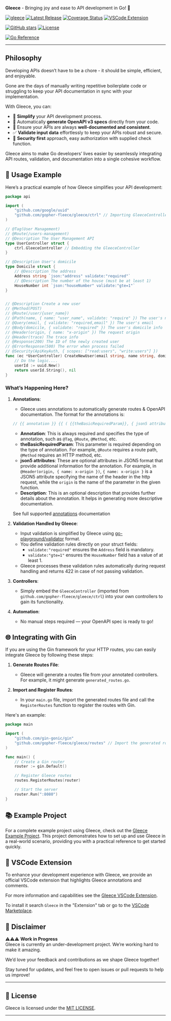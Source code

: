 **Gleece** - Bringing joy and ease to API development in Go! 🚀   


[![gleece](https://github.com/gopher-fleece/gleece/actions/workflows/build.yml/badge.svg?branch=main)](https://github.com/gopher-fleece/gleece/actions/workflows/build.yml)
[![Latest Release](https://img.shields.io/github/v/release/gopher-fleece/gleece)](https://github.com/gopher-fleece/gleece/releases)
[![Coverage Status](https://coveralls.io/repos/github/gopher-fleece/gleece/badge.svg?branch=main)](https://coveralls.io/github/gopher-fleece/gleece?branch=main)
[![VSCode Extension](https://img.shields.io/visual-studio-marketplace/v/haim-kastner.gleece-extension?label=VSCode%20Extension)](https://marketplace.visualstudio.com/items?itemName=haim-kastner.gleece-extension)

[![GitHub stars](https://img.shields.io/github/stars/gopher-fleece/gleece.svg?style=social&label=Stars)](https://github.com/gopher-fleece/gleece/stargazers) 
[![License](https://img.shields.io/github/license/gopher-fleece/gleece.svg?style=social)](https://github.com/gopher-fleece/gleece/blob/master/LICENSE)

[![Go Reference](https://pkg.go.dev/badge/github.com/gopher-fleece/gleece.svg)](https://pkg.go.dev/github.com/gopher-fleece/gleece)


---

## Philosophy  
Developing APIs doesn’t have to be a chore - it should be simple, efficient, and enjoyable.  

Gone are the days of manually writing repetitive boilerplate code or struggling to keep your API documentation in sync with your implementation.

With Gleece, you can:  
- 🔧 **Simplify** your API development process.  
- 📜 Automatically **generate OpenAPI v3 specs** directly from your code.  
- 🎯 Ensure your APIs are always **well-documented and consistent**.  
- ✅ **Validate input data** effortlessly to keep your APIs robust and secure.
- 🔐 **Security first** approach, easy authorization with supplied check function.

Gleece aims to make Go developers’ lives easier by seamlessly integrating API routes, validation, and documentation into a single cohesive workflow.

## 🚀 Usage Example  

Here’s a practical example of how Gleece simplifies your API development:  


```go
package api

import (
	"github.com/google/uuid"
	"github.com/gopher-fleece/gleece/ctrl" // Importing GleeceController
)

// @Tag(User Management)
// @Route(/users-management)
// @Description The User Management API
type UserController struct {
	ctrl.GleeceController // Embedding the GleeceController
}

// @Description User's domicile
type Domicile struct {
	// @Description The address
	Address string `json:"address" validate:"required"`
	// @Description The number of the house (must be at least 1)
	HouseNumber int `json:"houseNumber" validate:"gte=1"`
}


// @Description Create a new user
// @Method(POST)
// @Route(/user/{user_name})
// @Path(name, { name: "user_name", validate: "require" }) The user's name
// @Query(email, { validate: "required,email" }) The user's email
// @Body(domicile, { validate: "required" }) The user's domicile info
// @Header(origin, { name: "x-origin" }) The request origin
// @Header(trace) The trace info
// @Response(200) The ID of the newly created user
// @ErrorResponse(500) The error when process failed
// @Security(ApiKeyAuth, { scopes: ["read:users", "write:users"] })
func (ec *UserController) CreateNewUser(email string, name string, domicile Domicile, origin string, trace string) (string, error) {
	// Do the logic....
	userId := uuid.New()
	return userId.String(), nil
}
```
### What’s Happening Here?  

1. **Annotations**:  
   - Gleece uses annotations to automatically generate routes & OpenAPI documentation. The format for the annotations is:

   ```go
   // {{ annotation }} {{ ( {{theBasicRequiredParam}}, { json5 attributes } ) }} {{ description }}
   ```

   - **Annotation**: This is always required and specifies the type of annotation, such as `@Tag`, `@Route`, `@Method`, etc.
   - **theBasicRequiredParam**: This parameter is required depending on the type of annotation. For example, `@Route` requires a route path, `@Method` requires an HTTP method, etc.
   - **json5 attributes**: These are optional attributes in JSON5 format that provide additional information for the annotation. For example, in `@Header(origin, { name: x-origin })`, `{ name: x-origin }` is a JSON5 attribute specifying the name of the header in the http request, while the `origin` is the name of the parameter in the given function.
   - **Description**: This is an optional description that provides further details about the annotation. It helps in generating more descriptive documentation.

   See full supported [annotations](./docs/ANNOTATIONS.md) documentation


2. **Validation Handled by Gleece**:  
   - Input validation is simplified by Gleece using [go-playground/validator](https://github.com/go-playground/validator) format.  
   - You define validation rules directly on your struct fields:  
     - `validate:"required"` ensures the `Address` field is mandatory.  
     - `validate:"gte=1"` ensures the `HouseNumber` field has a value of at least 1.  
   - Gleece processes these validation rules automatically during request handling and returns 422 in case of not passing validation.  

3. **Controllers**:  
   - Simply embed the `GleeceController` (imported from `github.com/gopher-fleece/gleece/ctrl`) into your own controllers to gain its functionality.  

4. **Automation**:  
   - No manual steps required — your OpenAPI spec is ready to go!  

## 🌐 Integrating with Gin  

If you are using the Gin framework for your HTTP routes, you can easily integrate Gleece by following these steps:

1. **Generate Routes File**:  
   - Gleece will generate a routes file from your annotated controllers. For example, it might generate `generated_routes.go`.

2. **Import and Register Routes**:  
   - In your `main.go` file, import the generated routes file and call the `RegisterRoutes` function to register the routes with Gin.

Here's an example:

```go
package main

import (
    "github.com/gin-gonic/gin"
    "github.com/gopher-fleece/gleece/routes" // Import the generated routes file
)

func main() {
    // Create a Gin router
    router := gin.Default()

    // Register Gleece routes
    routes.RegisterRoutes(router)

    // Start the server
    router.Run(":8080")
}
```
## 📚 Example Project

For a complete example project using Gleece, check out the [Gleece Example Project](https://github.com/gopher-fleece/gleecexample#readme). This project demonstrates how to set up and use Gleece in a real-world scenario, providing you with a practical reference to get started quickly.

## 🎨 VSCode Extension

To enhance your development experience with Gleece, we provide an official VSCode extension that highlights Gleece annotations and comments.

For more information and capabilities see the [Gleece VSCode Extension](https://github.com/gopher-fleece/gleece-vscode-extension#readme).

To install it search `Gleece` in the "Extension" tab or go to the [VSCode Marketplace](https://marketplace.visualstudio.com/items?itemName=haim-kastner.gleece-extension).


## 🚧 Disclaimer  
⚠️⚠️⚠️ **Work in Progress**  
Gleece is currently an under-development project.  We’re working hard to make it amazing.

We’d love your feedback and contributions as we shape Gleece together!

Stay tuned for updates, and feel free to open issues or pull requests to help us improve!  

---

## 📜 License  
Gleece is licensed under the [MIT LICENSE](./LICENSE). 

---

